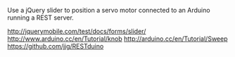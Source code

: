 Use a jQuery slider to position a servo motor connected to an Arduino running a REST server.

http://jquerymobile.com/test/docs/forms/slider/
http://www.arduino.cc/en/Tutorial/knob
http://arduino.cc/en/Tutorial/Sweep
https://github.com/jjg/RESTduino

